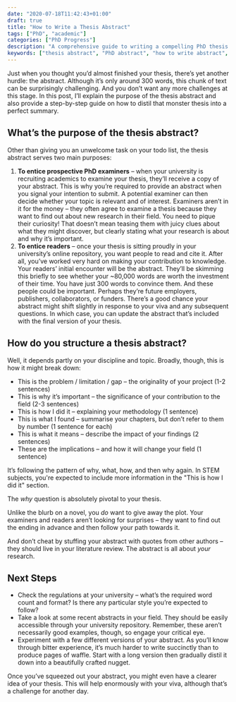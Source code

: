 ```yaml
---
date: "2020-07-18T11:42:43+01:00"
draft: true
title: "How to Write a Thesis Abstract"
tags: ["PhD", "academic"]
categories: ["PhD Progress"]
description: "A comprehensive guide to writing a compelling PhD thesis abstract in 300 words. Learn how to structure your abstract to attract examiners and readers, plus practical tips for distilling your research into a perfect summary."
keywords: ["thesis abstract", "PhD abstract", "how to write abstract", "thesis writing", "doctoral thesis", "abstract structure", "PhD completion", "thesis submission", "academic writing", "dissertation abstract"]
---
```


Just when you thought you’d almost finished your thesis, there’s yet another hurdle: the abstract. Although it’s only around 300 words, this chunk of text can be surprisingly challenging. And you don’t want any more challenges at this stage. In this post, I’ll explain the purpose of the thesis abstract and also provide a step-by-step guide on how to distil that monster thesis into a perfect summary.

## What’s the purpose of the thesis abstract?

Other than giving you an unwelcome task on your todo list, the thesis abstract serves two main purposes:

1. **To entice prospective PhD examiners** – when your university is recruiting academics to examine your thesis, they’ll receive a copy of your abstract. This is why you’re required to provide an abstract when you signal your intention to submit. A potential examiner can then decide whether your topic is relevant and of interest. Examiners aren’t in it for the money – they often agree to examine a thesis because they want to find out about new research in their field. You need to pique their curiosity! That doesn’t mean teasing them with juicy clues about what they might discover, but clearly stating what your research is about and why it’s important.
2. **To entice readers** – once your thesis is sitting proudly in your university’s online repository, you want people to read and cite it. After all, you’ve worked very hard on making your contribution to knowledge. Your readers’ initial encounter will be the abstract. They’ll be skimming this briefly to see whether your ~80,000 words are worth the investment of their time. You have just 300 words to convince them. And these people could be important. Perhaps they’re future employers, publishers, collaborators, or funders.
There’s a good chance your abstract might shift slightly in response to your viva and any subsequent questions. In which case, you can update the abstract that’s included with the final version of your thesis.

## How do you structure a thesis abstract?

Well, it depends partly on your discipline and topic. Broadly, though, this is how it might break down:

- This is the problem / limitation / gap – the originality of your project (1-2 sentences)
- This is why it’s important – the significance of your contribution to the field (2-3 sentences)
- This is how I did it – explaining your methodology (1 sentence)
- This is what I found – summarise your chapters, but don’t refer to them by number (1 sentence for each)
- This is what it means – describe the impact of your findings (2 sentences)
- These are the implications – and how it will change your field (1 sentence)

It’s following the pattern of why, what, how, and then why again. In STEM subjects, you're expected to include more information in the "This is how I did it" section.

The _why_ question is absolutely pivotal to your thesis.

Unlike the blurb on a novel, you _do_ want to give away the plot. Your examiners and readers aren’t looking for surprises – they want to find out the ending in advance and then follow your path towards it.

And don’t cheat by stuffing your abstract with quotes from other authors – they should live in your literature review. The abstract is all about _your_ research.

## Next Steps

- Check the regulations at your university – what’s the required word count and format? Is there any particular style you’re expected to follow?
- Take a look at some recent abstracts in your field. They should be easily accessible through your university repository. Remember, these aren’t necessarily good examples, though, so engage your critical eye.
- Experiment with a few different versions of your abstract. As you’ll know through bitter experience, it’s much harder to write succinctly than to produce pages of waffle. Start with a long version then gradually distil it down into a beautifully crafted nugget.

Once you’ve squeezed out your abstract, you might even have a clearer idea of your thesis. This will help enormously with your viva, although that’s a challenge for another day.